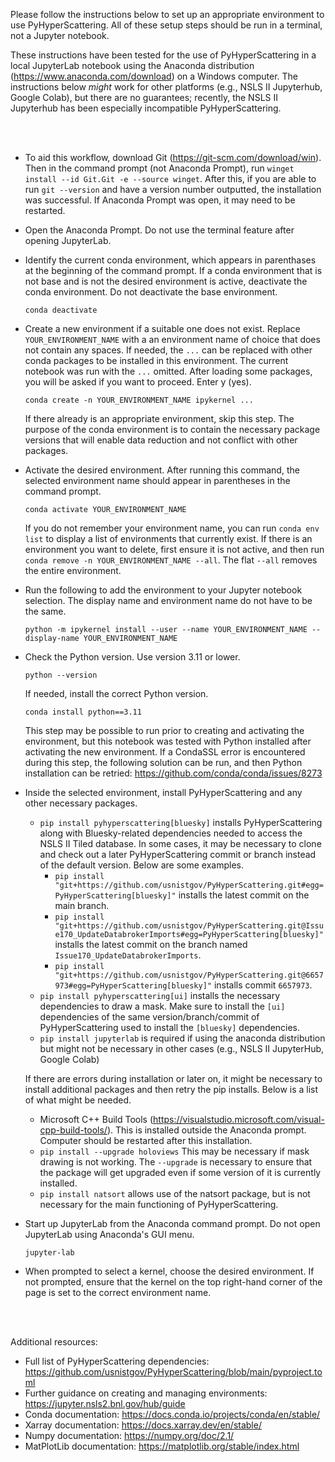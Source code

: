 Please follow the instructions below to set up an appropriate environment to use PyHyperScattering.  All of these setup steps should be run in a terminal, not a Jupyter notebook.

These instructions have been tested for the use of PyHyperScattering in a local JupyterLab notebook using the Anaconda distribution (https://www.anaconda.com/download) on a Windows computer.  The instructions below *might* work for other platforms (e.g., NSLS II Jupyterhub, Google Colab), but there are no guarantees; recently, the NSLS II Jupyterhub has been especially incompatible PyHyperScattering.

<br>
<br>

- To aid this workflow, download Git (https://git-scm.com/download/win).  Then in the command prompt (not Anaconda Prompt), run ```winget install --id Git.Git -e --source winget```.  After this, if you are able to run ```git --version``` and have a version number outputted, the installation was successful.  If Anaconda Prompt was open, it may need to be restarted.

- Open the Anaconda Prompt.  Do not use the terminal feature after opening JupyterLab.
  
- Identify the current conda environment, which appears in parenthases at the beginning of the command prompt.  If a conda environment that is not base and is not the desired environment is active, deactivate the conda environment.  Do not deactivate the base environment.
  ```
  conda deactivate
  ```

- Create a new environment if a suitable one does not exist.  Replace ```YOUR_ENVIRONMENT_NAME``` with a an environment name of choice that does not contain any spaces.  If needed, the ```...``` can be replaced with other conda packages to be installed in this environment.  The current notebook was run with the ```...``` omitted.  After loading some packages, you will be asked if you want to proceed.  Enter y (yes).
  ```
  conda create -n YOUR_ENVIRONMENT_NAME ipykernel ...
  ```
  If there already is an appropriate environment, skip this step.  The purpose of the conda environment is to contain the necessary package versions that will enable data reduction and not conflict with other packages.

- Activate the desired environment.  After running this command, the selected environment name should appear in parentheses in the command prompt.
  ```
  conda activate YOUR_ENVIRONMENT_NAME
  ```
  If you do not remember your environment name, you can run ```conda env list``` to display a list of environments that currently exist.  If there is an environment you want to delete, first ensure it is not active, and then run ```conda remove -n YOUR_ENVIRONMENT_NAME --all```.  The flat ```--all``` removes the entire environment.

- Run the following to add the environment to your Jupyter notebook selection.  The display name and environment name do not have to be the same.
  ```
  python -m ipykernel install --user --name YOUR_ENVIRONMENT_NAME --display-name YOUR_ENVIRONMENT_NAME
  ```

- Check the Python version.  Use version 3.11 or lower.
  ```
  python --version
  ```
  If needed, install the correct Python version.
  ```
  conda install python==3.11
  ```
  This step may be possible to run prior to creating and activating the environment, but this notebook was tested with Python installed after activating the new environment.
  If a CondaSSL error is encountered during this step, the following solution can be run, and then Python installation can be retried: https://github.com/conda/conda/issues/8273

- Inside the selected environment, install PyHyperScattering and any other necessary packages.
  - ```pip install pyhyperscattering[bluesky]``` installs PyHyperScattering along with Bluesky-related dependencies needed to access the NSLS II Tiled database.  In some cases, it may be necessary to clone and check out a later PyHyperScattering commit or branch instead of the default version.  Below are some examples.
    - ```pip install "git+https://github.com/usnistgov/PyHyperScattering.git#egg=PyHyperScattering[bluesky]"``` installs the latest commit on the main branch.
    - ```pip install "git+https://github.com/usnistgov/PyHyperScattering.git@Issue170_UpdateDatabrokerImports#egg=PyHyperScattering[bluesky]"``` installs the latest commit on the branch named ```Issue170_UpdateDatabrokerImports```.
    - ```pip install "git+https://github.com/usnistgov/PyHyperScattering.git@6657973#egg=PyHyperScattering[bluesky]"``` installs commit ```6657973```.
  - ```pip install pyhyperscattering[ui]``` installs the necessary dependencies to draw a mask.  Make sure to install the ```[ui]``` dependencies of the same version/branch/commit of PyHyperScattering used to install the ```[bluesky]``` dependencies.
  - ```pip install jupyterlab``` is required if using the anaconda distribution but might not be necessary in other cases (e.g., NSLS II JupyterHub, Google Colab)
  
  If there are errors during installation or later on, it might be necessary to install additional packages and then retry the pip installs.  Below is a list of what might be needed.
    - Microsoft C++ Build Tools (https://visualstudio.microsoft.com/visual-cpp-build-tools/).  This is installed outside the Anaconda prompt.  Computer should be restarted after this installation.
    - ```pip install --upgrade holoviews```  This may be necessary if mask drawing is not working.  The ```--upgrade``` is necessary to ensure that the package will get upgraded even if some version of it is currently installed.
    - ```pip install natsort``` allows use of the natsort package, but is not necessary for the main functioning of PyHyperScattering.

- Start up JupyterLab from the Anaconda command prompt.  Do not open JupyterLab using Anaconda's GUI menu.
  ```
  jupyter-lab
  ```

- When prompted to select a kernel, choose the desired environment.  If not prompted, ensure that the kernel on the top right-hand corner of the page is set to the correct environment name.



<br>
<br>

Additional resources:
- Full list of PyHyperScattering dependencies: https://github.com/usnistgov/PyHyperScattering/blob/main/pyproject.toml
- Further guidance on creating and managing environments: https://jupyter.nsls2.bnl.gov/hub/guide
- Conda documentation: https://docs.conda.io/projects/conda/en/stable/
- Xarray documentation: https://docs.xarray.dev/en/stable/
- Numpy documentation: https://numpy.org/doc/2.1/
- MatPlotLib documentation: https://matplotlib.org/stable/index.html

